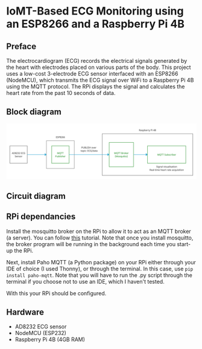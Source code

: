# IoMT-Based ECG Monitoring using an ESP8266 and a Raspberry Pi 4B

## Preface

The electrocardiogram (ECG) records the electrical signals generated by the heart with electrodes placed on various parts of the body. This project uses a low-cost 3-electrode ECG sensor interfaced with an ESP8266 (NodeMCU), which transmits the ECG signal over WiFi to a Raspberry Pi 4B using the MQTT protocol. The RPi displays the signal and calculates the heart rate from the past 10 seconds of data.

## Block diagram

![alt text](https://github.com/zainamir-98/iomt-ecg/blob/main/Untitled%20Document.png)
  
## Circuit diagram

## RPi dependancies

Install the mosquitto broker on the RPi to allow it to act as an MQTT broker (a server). You can follow [this](https://randomnerdtutorials.com/how-to-install-mosquitto-broker-on-raspberry-pi/) tutorial. Note that once you install mosquitto, the broker program will be running in the background each time you start-up the RPi.

Next, install Paho MQTT (a Python package) on your RPi either through your IDE of choice (I used Thonny), or through the terminal. In this case, use `pip install paho-mqtt`. Note that you will have to run the .py script through the terminal if you choose not to use an IDE, which I haven't tested.

With this your RPi should be configured.

## Hardware
* AD8232 ECG sensor
* NodeMCU (ESP232)
* Raspberry Pi 4B (4GB RAM)
